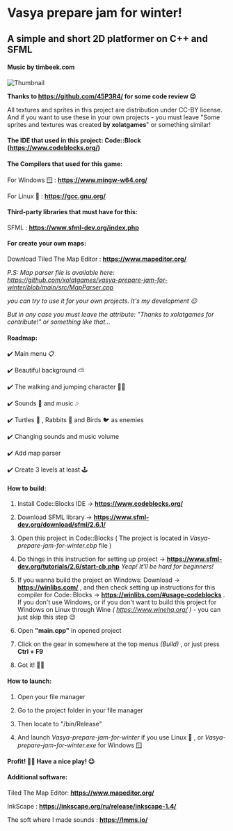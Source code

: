 # Vasya prepare jam for winter!

## A simple and short 2D platformer on C++ and SFML

#### Music by timbeek.com

![Thumbnail](https://github.com/user-attachments/assets/17f0ffd8-aae4-410b-a0d9-44213a447b99)

  **Thanks to https://github.com/45P3R4/ for some code review 😉**

All textures and sprites in this project are distribution under CC-BY license. And if you want to use these in your own projects - you must leave "Some sprites and textures was created **by xolatgames**" or something similar!

#### The IDE that used in this project: Code::Block (https://www.codeblocks.org/)

#### The Compilers that used for this game:

  For Windows 🪟 : **https://www.mingw-w64.org/**

  For Linux 🐧 : **https://gcc.gnu.org/**

#### Third-party libraries that must have for this:

  SFML : **https://www.sfml-dev.org/index.php**

#### For create your own maps:

  Download Tiled The Map Editor : **https://www.mapeditor.org/**

  *P.S: Map parser file is available here: https://github.com/xolatgames/vasya-prepare-jam-for-winter/blob/main/src/MapParser.cpp*

  *you can try to use it for your own projects. It's my development 😉*

  *But in any case you must leave the attribute: "Thanks to xolatgames for contribute!" or something like that...*

#### Roadmap:

  ✔️ Main menu 📋

  ✔️ Beautiful background ⛅

  ✔️ The walking and jumping character 🚶🏻

  ✔️ Sounds 🎵 and music 🎶

  ✔️ Turtles 🐢 , Rabbits 🐇 and Birds 🐦 as enemies

  ✔️ Changing sounds and music volume

  ✔️ Add map parser

  ✔️ Create 3 levels at least 🕹️

#### How to build:

  1. Install Code::Blocks IDE -> **https://www.codeblocks.org/**

  2. Download SFML library -> **https://www.sfml-dev.org/download/sfml/2.6.1/**

  3. Open this project in Code::Blocks ( The project is located in *Vasya-prepare-jam-for-winter.cbp* file )

  4. Do things in this instruction for setting up project -> **https://www.sfml-dev.org/tutorials/2.6/start-cb.php** *Yeap! It'll be hard for beginners!*

  5. If you wanna build the project on Windows: Download -> **https://winlibs.com/** , and then check setting up instructions for this compiler for Code::Blocks -> **https://winlibs.com/#usage-codeblocks** . If you don't use Windows, or if you don't want to build this project for Windows on Linux through Wine *( https://www.winehq.org/ )* - you can just skip this step 😉

  6. Open **"main.cpp"** in opened project

  7. Click on the gear in somewhere at the top menus *(Build)* , or just press **Ctrl + F9**

  8. Got it! 👌🏼

#### How to launch:

  1. Open your file manager

  2. Go to the project folder in your file manager

  3. Then locate to "/bin/Release"

  4. And launch *Vasya-prepare-jam-for-winter* if you use Linux 🐧 , or *Vasya-prepare-jam-for-winter.exe* for Windows 🪟

**Profit! 👌🏼 Have a nice play! 😉**

#### Additional software:

  Tiled The Map Editor: **https://www.mapeditor.org/**

  InkScape : **https://inkscape.org/ru/release/inkscape-1.4/**

  The soft where I made sounds : **https://lmms.io/**
